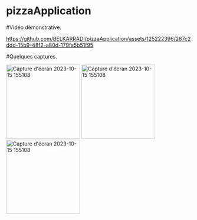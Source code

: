 # pizzaApplication
#Vidéo démonstrative. 

https://github.com/BELKARRADI/pizzaApplication/assets/125222396/287c2ddd-15b9-48f2-a80d-179fa5b51f95

#Quelques captures.

<img width="200" alt="Capture d'écran 2023-10-15 155108" src="https://github.com/BELKARRADI/pizzaApplication/assets/125222396/ba80fd1f-8867-420e-b733-7db8ce3f5d14">
<img width="200" alt="Capture d'écran 2023-10-15 155108" src="https://github.com/BELKARRADI/pizzaApplication/assets/125222396/16c1cd27-9d35-4f07-a050-9d9e59851575">
<img width="200" alt="Capture d'écran 2023-10-15 155108" src="https://github.com/BELKARRADI/pizzaApplication/assets/125222396/69e9196d-8a05-4fc3-9892-556bb44121fe">

